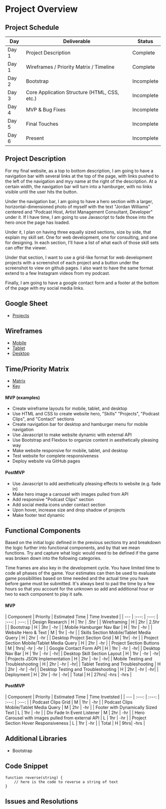 # Project Overview

## Project Schedule

|  Day | Deliverable | Status
|---|---| ---|
|Day 1| Project Description | Complete
|Day 1| Wireframes / Priority Matrix / Timeline | Complete
|Day 2| Bootstrap | Incomplete
|Day 3| Core Application Structure (HTML, CSS, etc.) | Incomplete
|Day 4| MVP & Bug Fixes | Incomplete
|Day 5| Final Touches | Incomplete
|Day 6| Present | Incomplete


## Project Description

For my final website, as a top to bottom description, I am going to have a navigation bar with several links at the top of the page, with links pushed to the left of the navigation and myy name at the right of the description. At a certain width, the navigation bar will turn into a hamburger, with no links visible until the user hits the button.

Under the navigation bar, I am going to have a hero section with a larger, horizontal-dimensioned photo of myself with the text "Jordan Williams" centered and "Podcast Host, Artist Management Consultant, Developer" under it. If I have time, I am going to use Javascript to fade those into the hero once the page has loaded.

Under it, I plan on having three equally sized sections, size by side, that explain my skill set. One for web development, one for consulting, and one for designing. In each section, I'll have a list of what each of those skill sets can offer the viewer.

Under that section, I want to use a grid-like format for web development projects with a screenshot of each project and a button under the screenshot to view on github pages. I also want to have the same format extend to a few Instagram videos from my podcast. 

Finally, I am going to have a google contact form and a footer at the bottom of the page with my social media links.

## Google Sheet

- [Projects](https://docs.google.com/spreadsheets/d/1V1M3Eq1NXH2PNmeTlVviRhEjX9kenq769Vo2P5mMtro/edit#gid=0)

## Wireframes

- [Mobile](https://res.cloudinary.com/dpjdvsigb/image/upload/v1594586519/Mobile_lnvbtw.png)
- [Tablet](https://res.cloudinary.com/dpjdvsigb/image/upload/v1594586521/Tablet_rejiut.png)
- [Desktop](https://res.cloudinary.com/dpjdvsigb/image/upload/v1594586520/Laptop_zwcak5.png)


## Time/Priority Matrix 

- [Matrix](https://res.cloudinary.com/dpjdvsigb/image/upload/v1594662251/time-priority-matrix_ckruwd.jpg)
- [Key](https://res.cloudinary.com/dpjdvsigb/image/upload/v1594662251/key_vhw3gb.jpg)

#### MVP (examples)

- Create wireframe layouts for mobile, tablet, and desktop
- Use HTML and CSS to create website hero, "Skills" "Projects", "Podcast Clips", and "Contact" sections
- Create navigation bar for desktop and hamburger menu for mobile navigation 
- Use Javascript to make website dynamic with external API
- Use Bootstrap and Flexbox to organize content in aesthetically pleasing way
- Make website responsive for mobile, tablet, and desktop
- Test website for complete responsiveness
- Deploy website via GitHub pages

#### PostMVP 

- Use Javascript to add aesthetically pleasing effects to website (e.g. fade in)
- Make hero image a carousel with images pulled from API
- Add responsive "Podcast Clips" section
- Add social media icons under contact section
- Upon hover, increase size and drop shadow of projects
- Make footer text dynamic

## Functional Components

Based on the initial logic defined in the previous sections try and breakdown the logic further into functional components, and by that we mean functions.  Try and capture what logic would need to be defined if the game was broken down into the following categories.

Time frames are also key in the development cycle.  You have limited time to code all phases of the game.  Your estimates can then be used to evaluate game possibilities based on time needed and the actual time you have before game must be submitted. It's always best to pad the time by a few hours so that you account for the unknown so add and additional hour or two to each component to play it safe.

#### MVP
| Component | Priority | Estimated Time | Time Invested |
| --- | :---: |  :---: | :---: | :---: |
| Design Research | H | 1hr | .5hr |
| Wireframing | H | 2hr | 2.5hr |
| Bootstrap | H | 3hr | -hr |
| Mobile Hamburger Nav Bar | H | 1hr | -hr |
| Website Hero & Text | M | 1hr | -hr |
| Skills Section Mobile/Tablet Media Query | H | 2hr | -hr |
| Desktop Project Section Grid | M | 1hr| -hr |
| Project Section Mobile/Tablet Media Query | H | 2hr | -hr |
| Project Section Buttons | M | 1hrs| -hr | -hr |
| Google Contact Form API | H | 1hr | -hr | -hr|
| Desktop Nav Bar | H | 1hr | -hr | -hr|
| Desktop Skill Section Layout | H | 1hr | -hr | -hr|
| Projects JSON Implementation | H | 2hr | -hr | -hr|
| Mobile Testing and Troubleshooting | H | 2hr | -hr | -hr|
| Tablet Testing and Troubleshooting | H | 2hr | -hr | -hr|
| Desktop Testing and Troubleshooting | H | 2hr | -hr | -hr|
| Deployment | H | 2hr | -hr | -hr|
| Total | H | 27hrs| -hrs | -hrs |

#### PostMVP
| Component | Priority | Estimated Time | Time Invetsted |
| --- | :---: |  :---: | :---: | :---: |
| Podcast Clips Grid | M | 1hr | -hr |
| Podcast Clips Mobile/Tablet Media Query | M | 2hr | -hr |
| Footer with Dynamically Sized Text | L | 1hr | -hr |
| Div Fade In Event Listener | M | 2hr | -hr |
| Hero Carousel with images pulled from external API | L | 1hr | -hr |
| Project Section Hover Responsiveness | L | 1hr | -hr |
| Total | H | 9hrs| -hrs |

## Additional Libraries
 - Bootstrap

## Code Snippet

```
function reverse(string) {
	// here is the code to reverse a string of text
}
```

## Issues and Resolutions
